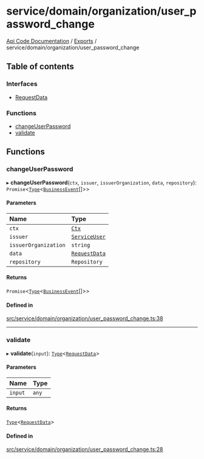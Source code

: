 # service/domain/organization/user\_password\_change
 
[Api Code Documentation](../README.md) / [Exports](../modules.md) / service/domain/organization/user\_password\_change

## Table of contents

### Interfaces

- [RequestData](../interfaces/service_domain_organization_user_password_change.RequestData.md)

### Functions

- [changeUserPassword](service_domain_organization_user_password_change.md#changeuserpassword)
- [validate](service_domain_organization_user_password_change.md#validate)

## Functions

### changeUserPassword

▸ **changeUserPassword**(`ctx`, `issuer`, `issuerOrganization`, `data`, `repository`): `Promise`\<[`Type`](result.md#type)\<[`BusinessEvent`](service_domain_business_event.md#businessevent)[]\>\>

#### Parameters

| Name | Type |
| :------ | :------ |
| `ctx` | [`Ctx`](../interfaces/lib_ctx.Ctx.md) |
| `issuer` | [`ServiceUser`](../interfaces/service_domain_organization_service_user.ServiceUser.md) |
| `issuerOrganization` | `string` |
| `data` | [`RequestData`](../interfaces/service_domain_organization_user_password_change.RequestData.md) |
| `repository` | `Repository` |

#### Returns

`Promise`\<[`Type`](result.md#type)\<[`BusinessEvent`](service_domain_business_event.md#businessevent)[]\>\>

#### Defined in

[src/service/domain/organization/user_password_change.ts:38](https://github.com/openkfw/TruBudget/blob/26ade46/api/src/service/domain/organization/user_password_change.ts#L38)

___

### validate

▸ **validate**(`input`): [`Type`](result.md#type)\<[`RequestData`](../interfaces/service_domain_organization_user_password_change.RequestData.md)\>

#### Parameters

| Name | Type |
| :------ | :------ |
| `input` | `any` |

#### Returns

[`Type`](result.md#type)\<[`RequestData`](../interfaces/service_domain_organization_user_password_change.RequestData.md)\>

#### Defined in

[src/service/domain/organization/user_password_change.ts:28](https://github.com/openkfw/TruBudget/blob/26ade46/api/src/service/domain/organization/user_password_change.ts#L28)
